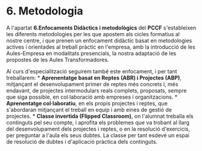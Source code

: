 # 6. Metodologia

A l'apartat **6.Enfocaments Didàctics i metodològics** del **PCCF** s'estableixen les diferents metodologies per les que apostem als cicles formatius al nostre centre, i que prenen un enfocament didàctic basat en metodologies actives i orientades al treball pràctic en l'empresa, amb la introducció de les Aules-Empresa en modalitats presencials, la nostra adaptació de les propostes de les Aules Transformadores.

Al curs d'especialització seguirem també este enfocament, i per tant treballarem:
    * **Aprenentatge basat en Reptes (ABR) i Projectes (ABP)**, mitjançant el desenvolupament primer de reptes més concrets i, més endavant, de projectes intermodulars reals complets, proposats, sempre que siga possible, en col·laboració amb empreses i organitzacions.
    * **Aprenentatge col·laboratiu**, en els propis projectes i reptes, que s'abordaran mitjançant el treball en equip i amb eines de gestió de projectes.
    * **Classe invertida (Flipped Classroom)**, on l'alumnat treballa els continguts pel seu compte, i aprofita els problemes que va trobant al llarg del desenvolupament dels projectes i reptes, o en la resolució d'exercicis, per preguntar a l'aula els seus dubtes. La classe per tant esdevé un espai de resolució de dubtes i d'aplicació pràctica dels continguts.